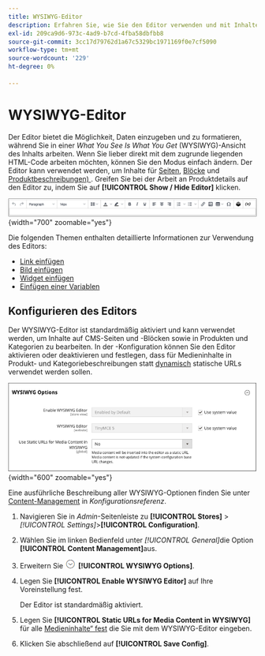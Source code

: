 ```yaml
---
title: WYSIWYG-Editor
description: Erfahren Sie, wie Sie den Editor verwenden und mit Inhalten in einer _What You See Is What You Get_ (WYSIWYG)-Ansicht arbeiten.
exl-id: 209ca9d6-973c-4ad9-b7cd-4fba58dbfbb8
source-git-commit: 3cc17d79762d1a67c5329bc1971169f0e7cf5090
workflow-type: tm+mt
source-wordcount: '229'
ht-degree: 0%

---
```


# WYSIWYG-Editor

Der Editor bietet die Möglichkeit, Daten einzugeben und zu formatieren, während Sie in einer _What You See Is What You Get_ (WYSIWYG)-Ansicht des Inhalts arbeiten. Wenn Sie lieber direkt mit dem zugrunde liegenden HTML-Code arbeiten möchten, können Sie den Modus einfach ändern. Der Editor kann verwendet werden, um Inhalte für [Seiten](pages.md), [Blöcke](blocks.md) und [Produktbeschreibungen) ](../catalog/product-content.md). Greifen Sie bei der Arbeit an Produktdetails auf den Editor zu, indem Sie auf **[!UICONTROL Show / Hide Editor]** klicken.

![Editor-Symbolleiste](./assets/editor-toolbar.png){width="700" zoomable="yes"}

Die folgenden Themen enthalten detaillierte Informationen zur Verwendung des Editors:

- [Link einfügen](editor-insert-link.md)
- [Bild einfügen](editor-insert-image.md)
- [Widget einfügen](editor-widget.md)
- [Einfügen einer Variablen](editor-insert-variable.md)

## Konfigurieren des Editors

Der WYSIWYG-Editor ist standardmäßig aktiviert und kann verwendet werden, um Inhalte auf CMS-Seiten und -Blöcken sowie in Produkten und Kategorien zu bearbeiten. In der -Konfiguration können Sie den Editor aktivieren oder deaktivieren und festlegen, dass für Medieninhalte in Produkt- und Kategoriebeschreibungen statt [dynamisch](../catalog/catalog-urls.md#dynamic-url) statische URLs verwendet werden sollen.

![WYSIWYG-Optionen](./assets/content-management-wysiwyg-options.png){width="600" zoomable="yes"}

Eine ausführliche Beschreibung aller WYSIWYG-Optionen finden Sie unter [Content-Management](../configuration-reference/general/content-management.md) in _Konfigurationsreferenz_.

1. Navigieren Sie in _Admin_-Seitenleiste zu **[!UICONTROL Stores]** > _[!UICONTROL Settings]_>**[!UICONTROL Configuration]**.

1. Wählen Sie im linken Bedienfeld unter _[!UICONTROL General]_&#x200B;die Option **[!UICONTROL Content Management]**&#x200B;aus.

1. Erweitern Sie ![Erweiterungsauswahl](../assets/icon-display-expand.png) **[!UICONTROL WYSIWYG Options]**.

1. Legen Sie **[!UICONTROL Enable WYSIWYG Editor]** auf Ihre Voreinstellung fest.

   Der Editor ist standardmäßig aktiviert.

1. Legen Sie **[!UICONTROL Static URLs for Media Content in WYSIWYG]** für alle [Medieninhalte“ fest](../catalog/catalog-urls.md#static-url) die Sie mit dem WYSIWYG-Editor eingeben.

1. Klicken Sie abschließend auf **[!UICONTROL Save Config]**.
